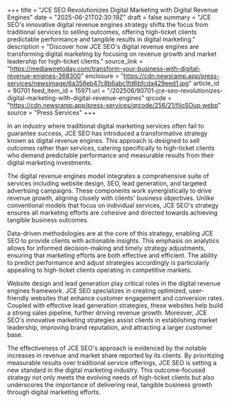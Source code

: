 +++
title = "JCE SEO Revolutionizes Digital Marketing with Digital Revenue Engines"
date = "2025-06-21T02:30:19Z"
draft = false
summary = "JCE SEO's innovative digital revenue engines strategy shifts the focus from traditional services to selling outcomes, offering high-ticket clients predictable performance and tangible results in digital marketing."
description = "Discover how JCE SEO's digital revenue engines are transforming digital marketing by focusing on revenue growth and market leadership for high-ticket clients."
source_link = "https://mediawiretoday.com/transform-your-business-with-digital-revenue-engines-368300"
enclosure = "https://cdn.newsramp.app/press-services/newsimage/6a358eb47c8b6abc1fd6bfcda429eed1.jpg"
article_id = 90701
feed_item_id = 15971
url = "/202506/90701-jce-seo-revolutionizes-digital-marketing-with-digital-revenue-engines"
qrcode = "https://cdn.newsramp.app/press-services/qrcode/256/21/filoSOup.webp"
source = "Press Services"
+++

<p>In an industry where traditional digital marketing services often fail to guarantee success, JCE SEO has introduced a transformative strategy known as digital revenue engines. This approach is designed to sell outcomes rather than services, catering specifically to high-ticket clients who demand predictable performance and measurable results from their digital marketing investments.</p><p>The digital revenue engines model integrates a comprehensive suite of services including website design, SEO, lead generation, and targeted advertising campaigns. These components work synergistically to drive revenue growth, aligning closely with clients' business objectives. Unlike conventional models that focus on individual services, JCE SEO's strategy ensures all marketing efforts are cohesive and directed towards achieving tangible business outcomes.</p><p>Data-driven methodologies are at the core of this strategy, enabling JCE SEO to provide clients with actionable insights. This emphasis on analytics allows for informed decision-making and timely strategy adjustments, ensuring that marketing efforts are both effective and efficient. The ability to predict performance and adjust strategies accordingly is particularly appealing to high-ticket clients operating in competitive markets.</p><p>Website design and lead generation play critical roles in the digital revenue engines framework. JCE SEO specializes in creating optimized, user-friendly websites that enhance customer engagement and conversion rates. Coupled with effective lead generation strategies, these websites help build a strong sales pipeline, further driving revenue growth. Moreover, JCE SEO's innovative marketing strategies assist clients in establishing market leadership, improving brand reputation, and attracting a larger customer base.</p><p>The effectiveness of JCE SEO's approach is evidenced by the notable increases in revenue and market share reported by its clients. By prioritizing measurable results over traditional service offerings, JCE SEO is setting a new standard in the digital marketing industry. This outcome-focused strategy not only meets the evolving needs of high-ticket clients but also underscores the importance of delivering real, tangible business growth through digital marketing efforts.</p>